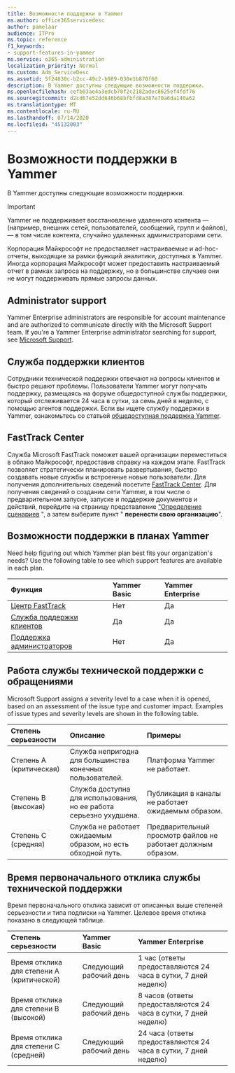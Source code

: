 ```yaml
---
title: Возможности поддержки в Yammer
ms.author: office365servicedesc
author: pamelaar
audience: ITPro
ms.topic: reference
f1_keywords:
- support-features-in-yammer
ms.service: o365-administration
localization_priority: Normal
ms.custom: Adm_ServiceDesc
ms.assetid: 5f24830c-b2cc-49c2-b989-030e1b870f60
description: В Yammer доступны следующие возможности поддержки.
ms.openlocfilehash: cefb03ae4a3edcb70f2c2182adec8625ef4fdf76
ms.sourcegitcommit: d2cd67e52dd646b68bfbfd8a387e70a6da140a62
ms.translationtype: MT
ms.contentlocale: ru-RU
ms.lasthandoff: 07/14/2020
ms.locfileid: "45132003"
---
```

# <a name="support-features-in-yammer"></a>Возможности поддержки в Yammer

В Yammer доступны следующие возможности поддержки.
  
> [!IMPORTANT]
> Yammer не поддерживает восстановление удаленного контента &mdash; (например, внешних сетей, пользователей, сообщений, групп и файлов), &mdash; в том числе контента, случайно удаленных администраторами сети.
>
> Корпорация Майкрософт не предоставляет настраиваемые и ad-hoc-отчеты, выходящие за рамки функций аналитики, доступных в Yammer. Иногда корпорация Майкрософт может предоставить настраиваемый отчет в рамках запроса на поддержку, но в большинстве случаев они не могут поддерживать прямые запросы данных.

## <a name="administrator-support"></a>Administrator support

Yammer Enterprise administrators are responsible for account maintenance and are authorized to communicate directly with the Microsoft Support team. If you're a Yammer Enterprise administrator searching for support, see [Microsoft Support](https://go.microsoft.com/fwlink/p/?LinkId=330922).

## <a name="customer-support"></a>Служба поддержки клиентов

Сотрудники технической поддержки отвечают на вопросы клиентов и быстро решают проблемы. Пользователи Yammer могут получать поддержку, размещаясь на форуме общедоступной службы поддержки, который отслеживается 24 часа в сутки, за семь дней в неделю, с помощью агентов поддержки. Если вы ищете службу поддержки в Yammer, ознакомьтесь со статьей [общедоступная поддержка Yammer](https://go.microsoft.com/fwlink/p/?LinkId=330921).
   
## <a name="fasttrack-center"></a>FastTrack Center

Служба Microsoft FastTrack поможет вашей организации переместиться в облако Майкрософт, предоставив справку на каждом этапе. FastTrack позволяет стратегически планировать развертывания, быстро создавать новые службы и встроенные новые пользователи. Для получения дополнительных сведений посетите [FastTrack Center](https://go.microsoft.com/fwlink/?LinkID=518597&amp;clcid=0x409). Для получения сведений о создании сети Yammer, в том числе о предварительном запуске, запуске и поддержке документов и действий, перейдите на страницу представление ["Определение сценариев](https://fasttrack.microsoft.com/office/envision/identify-scenarios) ", а затем выберите пункт " **перенести свою организацию**".

## <a name="support-features-across-yammer-plans"></a>Возможности поддержки в планах Yammer

Need help figuring out which Yammer plan best fits your organization's needs? Use the following table to see which support features are available in each plan.
  
|**Функция**|**Yammer Basic**|**Yammer Enterprise**|
|:-----|:-----|:-----|
|[Центр FastTrack](https://go.microsoft.com/fwlink/?LinkID=518597&amp;clcid=0x409) <br/> |Нет  <br/> |Да  <br/> |
|[Служба поддержки клиентов](support-features-in-yammer.md#customer-support) <br/> |Да  <br/> |Да  <br/> |
|[Поддержка администраторов](support-features-in-yammer.md#administrator-support) <br/> |Нет  <br/> |Да  <br/> |
 
## <a name="technical-support-case-handling"></a>Работа службы технической поддержки с обращениями

Microsoft Support assigns a severity level to a case when it is opened, based on an assessment of the issue type and customer impact. Examples of issue types and severity levels are shown in the following table. 
  
|**Степень серьезности**|**Описание**|**Примеры**|
|:-----|:-----|:-----|
|Степень А (критическая)  <br/> |Служба непригодна для большинства конечных пользователей.  <br/> |Платформа Yammer не работает.  <br/> |
|Степень B (высокая)  <br/> |Служба доступна для использования, но ее работа серьезно ухудшена.  <br/> |Публикация в каналы не работает ожидаемым образом.  <br/> |
|Степень C (средняя)  <br/> |Служба не работает ожидаемым образом, но есть обходной путь.  <br/> |Предварительный просмотр файлов не работает должным образом.  <br/> |

## <a name="technical-support-initial-response-times"></a>Время первоначального отклика службы технической поддержки

Время первоначального отклика зависит от описанных выше степеней серьезности и типа подписки на Yammer. Целевое время отклика показано в следующей таблице.
  
|**Степень серьезности**|**Yammer Basic**|**Yammer Enterprise**|
|:-----|:-----|:-----|
|Время отклика для степени A (критической)  <br/> |Следующий рабочий день  <br/> |1 час (ответы предоставляются 24 часа в сутки, 7 дней неделю)  <br/> |
|Время отклика для степени B (высокой)  <br/> |Следующий рабочий день  <br/> |8 часов (ответы предоставляются 24 часа в сутки, 7 дней неделю)  <br/> |
|Время отклика для степени C (средней)  <br/> |Следующий рабочий день  <br/> |24 часа (ответы предоставляются 24 часа в сутки, 7 дней неделю)  <br/> |
